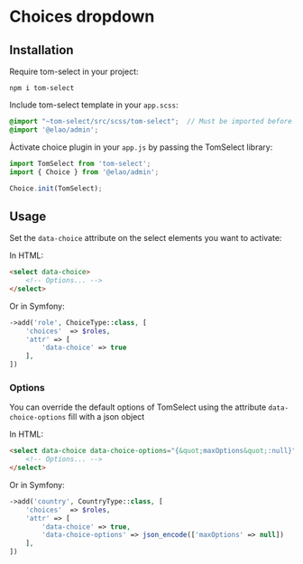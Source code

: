 # Choices dropdown

## Installation

Require tom-select in your project:

```shell
npm i tom-select
```

Include tom-select template in your `app.scss`:

```scss
@import "~tom-select/src/scss/tom-select";  // Must be imported before "@elao-admin"
@import '@elao/admin';

```

Àctivate choice plugin in your `app.js` by passing the TomSelect library:

```javascript
import TomSelect from 'tom-select';
import { Choice } from '@elao/admin';

Choice.init(TomSelect);
```

## Usage

Set the `data-choice` attribute on the select elements you want to activate:

In HTML:

```html
<select data-choice>
    <!-- Options... -->
</select>
```

Or in Symfony:

```php
->add('role', ChoiceType::class, [
    'choices'  => $roles,
    'attr' => [
        'data-choice' => true
    ],
])
```

### Options

You can override the default options of TomSelect using the attribute `data-choice-options` fill with a json object

In HTML:

```html
<select data-choice data-choice-options="{&quot;maxOptions&quot;:null}">
    <!-- Options... -->
</select>
```

Or in Symfony:

```php
->add('country', CountryType::class, [
    'choices'  => $roles,
    'attr' => [
        'data-choice' => true,
        'data-choice-options' => json_encode(['maxOptions' => null])
    ],
])
```
